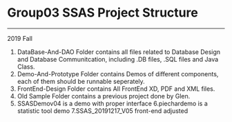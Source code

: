 # Group03 SSAS Project Structure
---

2019 Fall

1. DataBase-And-DAO Folder contains all files related to Database Design and Database Communitcation, including .DB files, .SQL files and Java Class.
2. Demo-And-Prototype Folder contains Demos of different components, each of them should be runnable seperately.
3. FrontEnd-Design Folder contains All FrontEnd XD, PDF and XML files.
4. Old Sample Folder contains a previous project done by Glen.
5. SSASDemov04 is a demo with proper interface
6.piechardemo is  a statistic tool demo
7.SSAS_20191217_V05 front-end adjusted
